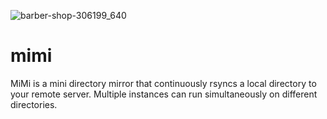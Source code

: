 
![barber-shop-306199_640](https://user-images.githubusercontent.com/4875080/34290483-77d72d98-e6ac-11e7-99f0-9efe6502ab81.png=250x250)



# mimi
MiMi is a mini directory mirror that continuously rsyncs a local directory to your remote server. Multiple instances can run simultaneously on different directories.
